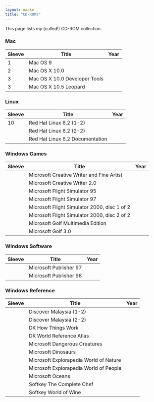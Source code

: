 ```yaml
---
layout: omake
title: "CD-ROMs"
---
```

This page lists my (culled!) CD-ROM collection.

### Mac

Sleeve | Title                         | Year
-------|-------------------------------|------
1      | Mac OS 9                      |
2      | Mac OS X 10.0                 |
3      | Mac OS X 10.0 Developer Tools |
3      | Mac OS X 10.5 Leopard         |

### Linux

Sleeve | Title                           | Year
-------|---------------------------------|------
10     | Red Hat Linux 6.2 (1-2)         |
       | Red Hat Linux 6.2 (2-2)         |
       | Red Hat Linux 6.2 Documentation |

### Windows Games

Sleeve | Title                                        | Year
-------|----------------------------------------------|-------
       | Microsoft Creative Writer and Fine Artist    |
       | Microsoft Creative Writer 2.0                |
       | Microsoft Flight Simulator 95                |
       | Microsoft Flight Simulator 97                |
       | Microsoft Flight Simulator 2000, disc 1 of 2 |
       | Microsoft Flight Simulator 2000, disc 2 of 2 |
       | Microsoft Golf Multimedia Edition            |
       | Microsoft Golf 3.0                           |

### Windows Software

Sleeve | Title                  | Year
-------|------------------------|------
       | Microsoft Publisher 97 |
       | Microsoft Publisher 98 |

### Windows Reference

Sleeve | Title                                  | Year
-------|----------------------------------------|------
       | Discover Malaysia (1-2)                |
       | Discover Malaysia (2-2)                |
       | DK How Things Work                     |
       | DK World Reference Atlas               |
       | Microsoft Dangerous Creatures          |
       | Microsoft Dinosaurs                    |
       | Microsoft Explorapedia World of Nature |
       | Microsoft Explorapedia World of People |
       | Microsoft Oceans                       |
       | Softkey The Complete Chef              |
       | Softkey World of Wine                  | 

